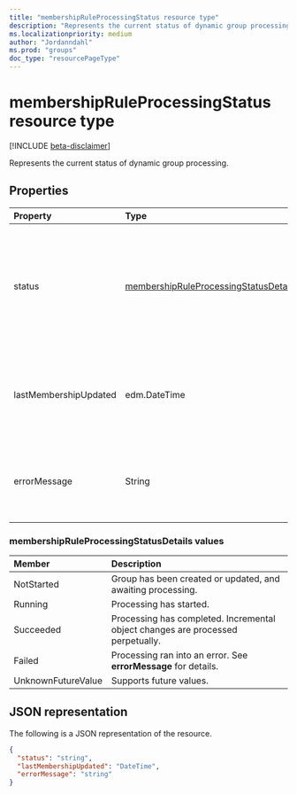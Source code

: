 ```yaml
---
title: "membershipRuleProcessingStatus resource type"
description: "Represents the current status of dynamic group processing."
ms.localizationpriority: medium
author: "Jordanndahl"
ms.prod: "groups"
doc_type: "resourcePageType"
---
```


# membershipRuleProcessingStatus resource type

[!INCLUDE [beta-disclaimer](../../includes/beta-disclaimer.md)]

Represents the current status of dynamic group processing.

## Properties

| Property              | Type                                                                                   | Description                                                                                                                                                                |
| :-------------------- | :------------------------------------------------------------------------------------- | :------------------------------------------------------------------------------------------------------------------------------------------------------------------------- |
| status                | [membershipRuleProcessingStatusDetails](#membershipruleprocessingstatusdetails-values) | Current status of a dynamic group processing. Possible values are: `NotStarted`, `Running`, `Succeeded`, `Failed`, and `UnknownFutureValue`. <br><br> Required. Read-only. |
| lastMembershipUpdated | edm.DateTime                                                                           | Most recent date and time when membership of a dynamic group was updated. <br><br> Optional. Read-only.                                                                    |
| errorMessage          | String                                                                                 | Detailed error message if dynamic group processing ran into an error. <br><br> Optional. Read-only.                                                                        |

### membershipRuleProcessingStatusDetails values

| Member             | Description                                                                     |
| :----------------- | :------------------------------------------------------------------------------ |
| NotStarted         | Group has been created or updated, and awaiting processing.                     |
| Running            | Processing has started.                                                         |
| Succeeded          | Processing has completed. Incremental object changes are processed perpetually. |
| Failed             | Processing ran into an error. See **errorMessage** for details.                 |
| UnknownFutureValue | Supports future values.                                                         |

## JSON representation

The following is a JSON representation of the resource.

<!-- {
  "blockType": "resource",
  "optionalProperties": [

  ],
  "@odata.type": "microsoft.graph.membershipRuleProcessingStatus",
  "baseType": null
}-->

```json
{
  "status": "string",
  "lastMembershipUpdated": "DateTime",
  "errorMessage": "string"
}
```
